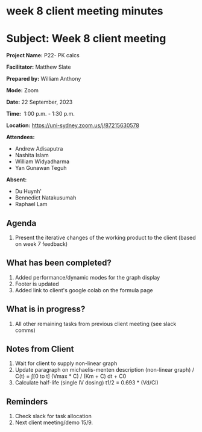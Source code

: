 # week 8 client meeting minutes

# **Subject: Week 8 client meeting**

**Project Name:** P22- PK calcs

**Facilitator:** Matthew Slate

**Prepared by:** William Anthony

**Mode:** Zoom

**Date:** 22 September, 2023

**Time:**  1:00 p.m. - 1:30 p.m.

**Location:** https://uni-sydney.zoom.us/j/87215630578

**Attendees:** 
- Andrew Adisaputra
- Nashita Islam
- William Widyadharma
- Yan Gunawan Teguh


**Absent:**
- Du Huynh'
- Bennedict Natakusumah
- Raphael Lam

## **Agenda**

1. Present the iterative changes of the working product to the client (based on week 7 feedback)

## What has been completed?

1. Added performance/dynamic modes for the graph display
2. Footer is updated
3. Added link to client's google colab on the formula page

## What is in progress?

1. All other remaining tasks from previous client meeting (see slack comms)

## Notes from Client
1. Wait for client to supply non-linear graph
2. Update paragraph on michaelis-menten description (non-linear graph) / C(t) = ∫[0 to t] (Vmax * C) / (Km + C) dt + C0
3. Calculate half-life (single IV dosing) t1/2 = 0.693 * (Vd/Cl)


## Reminders

1. Check slack for task allocation
2. Next client meeting/demo 15/9.